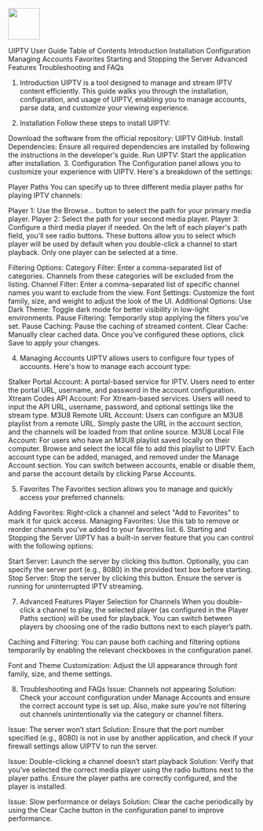 <img src="https://github.com/xixogo5105/uiptv/assets/161976171/5563a042-157e-4ae7-bb6e-a72b38c8aa62"  width="64" height="64"  alt=""/>

UIPTV User Guide
Table of Contents
Introduction
Installation
Configuration
Managing Accounts
Favorites
Starting and Stopping the Server
Advanced Features
Troubleshooting and FAQs
1. Introduction
   UIPTV is a tool designed to manage and stream IPTV content efficiently. This guide walks you through the installation, configuration, and usage of UIPTV, enabling you to manage accounts, parse data, and customize your viewing experience.

2. Installation
   Follow these steps to install UIPTV:

Download the software from the official repository: UIPTV GitHub.
Install Dependencies: Ensure all required dependencies are installed by following the instructions in the developer's guide.
Run UIPTV: Start the application after installation.
3. Configuration
   The Configuration panel allows you to customize your experience with UIPTV. Here's a breakdown of the settings:

Player Paths
You can specify up to three different media player paths for playing IPTV channels:

Player 1: Use the Browse... button to select the path for your primary media player.
Player 2: Select the path for your second media player.
Player 3: Configure a third media player if needed.
On the left of each player's path field, you'll see radio buttons. These buttons allow you to select which player will be used by default when you double-click a channel to start playback. Only one player can be selected at a time.

Filtering Options:
Category Filter: Enter a comma-separated list of categories. Channels from these categories will be excluded from the listing.
Channel Filter: Enter a comma-separated list of specific channel names you want to exclude from the view.
Font Settings:
Customize the font family, size, and weight to adjust the look of the UI.
Additional Options:
Use Dark Theme: Toggle dark mode for better visibility in low-light environments.
Pause Filtering: Temporarily stop applying the filters you’ve set.
Pause Caching: Pause the caching of streamed content.
Clear Cache: Manually clear cached data.
Once you’ve configured these options, click Save to apply your changes.

4. Managing Accounts
   UIPTV allows users to configure four types of accounts. Here's how to manage each account type:

Stalker Portal Account:
A portal-based service for IPTV.
Users need to enter the portal URL, username, and password in the account configuration.
Xtream Codes API Account:
For Xtream-based services.
Users will need to input the API URL, username, password, and optional settings like the stream type.
M3U8 Remote URL Account:
Users can configure an M3U8 playlist from a remote URL.
Simply paste the URL in the account section, and the channels will be loaded from that online source.
M3U8 Local File Account:
For users who have an M3U8 playlist saved locally on their computer.
Browse and select the local file to add this playlist to UIPTV.
Each account type can be added, managed, and removed under the Manage Account section. You can switch between accounts, enable or disable them, and parse the account details by clicking Parse Accounts.

5. Favorites
   The Favorites section allows you to manage and quickly access your preferred channels:

Adding Favorites: Right-click a channel and select "Add to Favorites" to mark it for quick access.
Managing Favorites: Use this tab to remove or reorder channels you've added to your favorites list.
6. Starting and Stopping the Server
   UIPTV has a built-in server feature that you can control with the following options:

Start Server: Launch the server by clicking this button. Optionally, you can specify the server port (e.g., 8080) in the provided text box before starting.
Stop Server: Stop the server by clicking this button.
Ensure the server is running for uninterrupted IPTV streaming.

7. Advanced Features
   Player Selection for Channels
   When you double-click a channel to play, the selected player (as configured in the Player Paths section) will be used for playback. You can switch between players by choosing one of the radio buttons next to each player’s path.

Caching and Filtering:
You can pause both caching and filtering options temporarily by enabling the relevant checkboxes in the configuration panel.

Font and Theme Customization:
Adjust the UI appearance through font family, size, and theme settings.

8. Troubleshooting and FAQs
   Issue: Channels not appearing
   Solution: Check your account configuration under Manage Accounts and ensure the correct account type is set up. Also, make sure you’re not filtering out channels unintentionally via the category or channel filters.

Issue: The server won’t start
Solution: Ensure that the port number specified (e.g., 8080) is not in use by another application, and check if your firewall settings allow UIPTV to run the server.

Issue: Double-clicking a channel doesn’t start playback
Solution: Verify that you’ve selected the correct media player using the radio buttons next to the player paths. Ensure the player paths are correctly configured, and the player is installed.

Issue: Slow performance or delays
Solution: Clear the cache periodically by using the Clear Cache button in the configuration panel to improve performance.